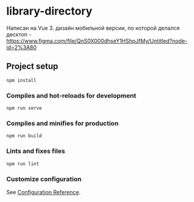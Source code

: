 # library-directory
Написан на Vue 3. дизайн мобильной версии, по которой делался десктоп - https://www.figma.com/file/QnS0X000dhseY1HShpJfMy/Untitled?node-id=2%3A80

## Project setup
```
npm install
```

### Compiles and hot-reloads for development
```
npm run serve
```

### Compiles and minifies for production
```
npm run build
```

### Lints and fixes files
```
npm run lint
```

### Customize configuration
See [Configuration Reference](https://cli.vuejs.org/config/).
